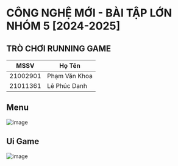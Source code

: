 # CÔNG NGHỆ MỚI - BÀI TẬP LỚN NHÓM 5 [2024-2025]
## TRÒ CHƠI RUNNING GAME

| MSSV      | Họ Tên             |
|-----------|--------------------|
| 21002901  | Phạm Văn Khoa      |
| 21011361  | Lê Phúc Danh       |

## Menu
![image](https://github.com/user-attachments/assets/c572ae4a-c867-42b9-95ee-201a785386c8)

## Ui Game
![image](https://github.com/user-attachments/assets/2e28e26e-755a-4d2b-85c5-7064e7eb667c)

